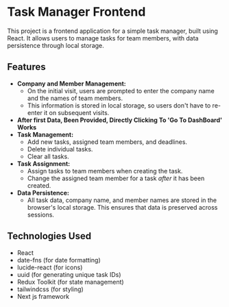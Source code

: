 # Task Manager Frontend

This project is a frontend application for a simple task manager, built using React. It allows users to manage tasks for team members, with data persistence through local storage.

<!-- ## ScreenShots
![Screenshot 1](./public/screenshots/first.png)
![Screenshot 2](./public/screenshots/second.png)
![Screenshot 3](./public/screenshots/third.png) -->


## Features

* **Company and Member Management:**
    * On the initial visit, users are prompted to enter the company name and the names of team members.
    * This information is stored in local storage, so users don't have to re-enter it on subsequent visits.
* **After first Data, Been Provided, Directly Clicking To 'Go To DashBoard' Works**
* **Task Management:**
    * Add new tasks, assigned team members, and deadlines.
    * Delete individual tasks.
    * Clear all tasks.
* **Task Assignment:**
    * Assign tasks to team members when creating the task.
    * Change the assigned team member for a task *after* it has been created.
* **Data Persistence:**
    * All task data, company name, and member names are stored in the browser's local storage.  This ensures that data is preserved across sessions.

## Technologies Used

* React
* date-fns (for date formatting)
* lucide-react (for icons)
* uuid (for generating unique task IDs)
* Redux Toolkit (for state management)
* tailwindcss (for styling)
* Next js framework


